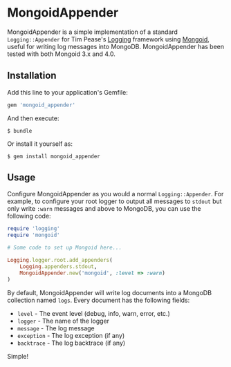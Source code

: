 # MongoidAppender

MongoidAppender is a simple implementation of a standard `Logging::Appender` for Tim Pease's [Logging](http://github.com/TwP/logging) framework using [Mongoid](http://www.mongoid.org), useful for writing log messages into MongoDB. MongoidAppender has been tested with both Mongoid 3.x and 4.0.

## Installation

Add this line to your application's Gemfile:

```ruby
gem 'mongoid_appender'
```

And then execute:

    $ bundle

Or install it yourself as:

    $ gem install mongoid_appender

## Usage

Configure MongoidAppender as you would a normal `Logging::Appender`. For example, to configure your root logger to output all messages to `stdout` but only write `:warn` messages and above to MongoDB, you can use the following code:

```ruby
require 'logging'
require 'mongoid'

# Some code to set up Mongoid here...

Logging.logger.root.add_appenders(
    Logging.appenders.stdout,
	MongoidAppender.new('mongoid', :level => :warn)
)
```

By default, MongoidAppender will write log documents into a MongoDB collection named `logs`. Every document has the following fields:

* `level` - The event level (debug, info, warn, error, etc.)
* `logger` - The name of the logger
* `message` - The log message
* `exception` - The log exception (if any)
* `backtrace` - The log backtrace (if any)

Simple!

